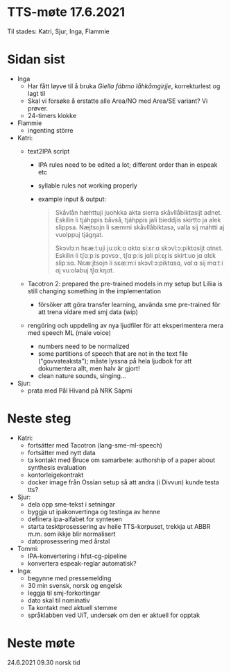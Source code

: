 # TTS-møte 17.6.2021

Til stades: Katri, Sjur, Inga, Flammie

# Sidan sist

- Inga
    - Har fått løyve til å bruka _Giella fábmo låhkåmgirjje_, korrekturlest og lagt til
    - Skal vi forsøke å erstatte alle Area/NO med Area/SE variant? Vi prøver.
    - 24-timers klokke
- Flammie
    - ingenting större
- Katri:
    - text2IPA script
        - IPA rules need to be edited a lot; different order than in espeak etc
        - syllable rules not working properly
        - example input & output:

          > Skåvlån hæhttuji juohkka akta sierra skåvllåbiktasijt adnet. Eskilin li tjáhppis båvså, tjáhppis jali bieddjis skirtto ja alek slippsa. Næjtsojn li sæmmi skåvllåbiktasa, valla sij máhtti aj vuolppuj tjágŋat.
          >
          > Skɔvlɔːn hɛæːtːuji juːokːɑ ɑktɑ siːɛrːɑ skɔvlːɔːpiktɑsijt ɑtnɛt. Eskilin li tʃɑːpːis pɔvsɔː, tʃɑːpːis jɑli piːɛɟːis skirtːuo jɑ ɑlɛk slipːsɑ. Nɛæːjtsojn li sɛæːmːi skɔvlːɔːpiktɑsɑ, vɑlːɑ sij mɑːtːi ɑj vuːoləbuj tʃɑːkŋɑt.

    - Tacotron 2: prepared the pre-trained models in my setup but Liliia is still changing something in the implementation
        - försöker att göra transfer learning, använda sme pre-trained för att trena vidare med smj data (wip)
    - rengöring och uppdeling av nya ljudfiler för att eksperimentera mera med speech ML (male voice)
        - numbers need to be normalized
        - some partitions of speech that are not in the text file ("govvateaksta"); måste lyssna på hela ljudbok for att dokumentera allt, men halv är gjort!
        - clean nature sounds, singing...
- Sjur:
    - prata med Pål Hivand på NRK Sápmi

# Neste steg
- Katri:
    - fortsätter med Tacotron (lang-sme-ml-speech)
    - fortsätter med nytt data
    - ta kontakt med Bruce om samarbete: authorship of a paper about synthesis evaluation
    - kontorleigekontrakt
    - docker image från Ossian setup så att andra (i Divvun) kunde testa tts?
- Sjur:
    - dela opp sme-tekst i setningar
    - byggja ut ipakonvertinga og testinga av henne
    - definera ipa-alfabet for syntesen
    - starta tesktprosessering av heile TTS-korpuset, trekkja ut ABBR m.m. som ikkje blir normalisert
    - datoprosessering med årstal
- Tommi:
    - IPA-konvertering i hfst-cg-pipeline
    - konvertera espeak-reglar automatisk?
- Inga:
    - begynne med pressemelding
    - 30 min svensk, norsk og engelsk
    - leggja til smj-forkortingar
    - dato skal til nominativ
    - Ta kontakt med aktuell stemme
    - språklabben ved UiT, undersøk om den er aktuell for opptak

# Neste møte

24.6.2021 09.30 norsk tid
